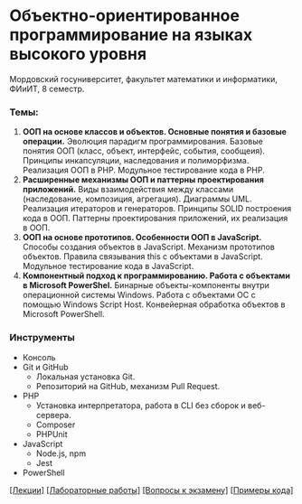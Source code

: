 # Объектно-ориентированное программирование на языках высокого уровня
Мордовский госуниверситет, факультет математики и информатики, ФИиИТ, 8 семестр.

### Темы:
1. **ООП на основе классов и объектов. Основные понятия и базовые операции.** Эволюция парадигм программирования. Базовые понятия ООП (класс, объект, интерфейс, события, сообщеия). Принципы инкапсуляции, наследования и полиморфизма. Реализация ООП в PHP. Модульное тестирование кода в PHP. 
2. **Расширенные механизмы ООП  и паттерны проектирования приложений.** Виды взаимодействия между классами (наследование, композиция, агрегация). Диаграммы UML. Реализация итераторов и генераторов. Принципы SOLID построения кода в ООП. Паттерны проектирования приложений, их реализация в ООП.
3. **ООП на основе прототипов. Особенности ООП в JavaScript.** Способы создания объектов в JavaScript. Механизм прототипов объектов. Правила связывания this с объектами в JavaScript. Модульное тестирование кода в JavaScript. 
4. **Компонентный подход к программированию. Работа с объектами в Microsoft PowerShel.** Бинарные объекты-компоненты внутри операционной системы Windows. Работа с объектами ОС с помощью Windows Script Host. Конвейерная обработка объектов в Microsoft PowerShell.

### Инструменты
* Консоль
* Git и GitHub
    * Локальная установка Git.
    * Репозиторий на GitHub, механизм Pull Request.
* PHP 
    * Установка интерпретатора, работа в CLI без сборок и веб-сервера.
    * Composer
    * PHPUnit
* JavaScript 
    * Node.js, npm
    * Jest
* PowerShell

[[Лекции]](./content/lectures.md) [[Лабораторные работы]](./content/labs.md) [[Вопросы к экзамену]](./content/topics.md) [[Примеры кода]](https://github.com/andpop/MRSU-examples/tree/main/oop)
